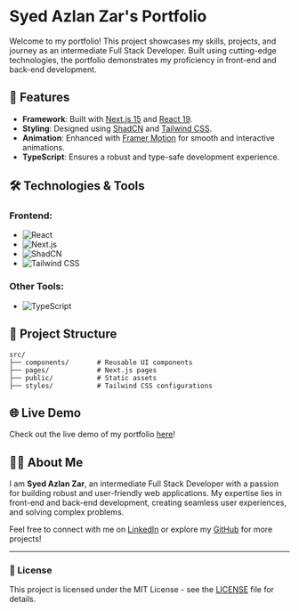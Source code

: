 # Syed Azlan Zar's Portfolio

Welcome to my portfolio! This project showcases my skills, projects, and journey as an intermediate Full Stack Developer. Built using cutting-edge technologies, the portfolio demonstrates my proficiency in front-end and back-end development.

## 🌟 Features

- **Framework**: Built with [Next.js 15](https://nextjs.org/) and [React 19](https://react.dev/).
- **Styling**: Designed using [ShadCN](https://shadcn.dev/) and [Tailwind CSS](https://tailwindcss.com/).
- **Animation**: Enhanced with [Framer Motion](https://www.framer.com/motion/) for smooth and interactive animations.
- **TypeScript**: Ensures a robust and type-safe development experience.

## 🛠️ Technologies & Tools

### Frontend:

- ![React](https://img.shields.io/badge/-React-61DAFB?logo=react&logoColor=white)
- ![Next.js](https://img.shields.io/badge/-Next.js-000000?logo=next.js&logoColor=white)
- ![ShadCN](https://img.shields.io/badge/-ShadCN-5A0FC8?logo=tailwindcss&logoColor=white)
- ![Tailwind CSS](https://img.shields.io/badge/-Tailwind%20CSS-38B2AC?logo=tailwindcss&logoColor=white)


### Other Tools:

- ![TypeScript](https://img.shields.io/badge/-TypeScript-3178C6?logo=typescript&logoColor=white)

## 📁 Project Structure

```plaintext
src/
├── components/       # Reusable UI components
├── pages/            # Next.js pages
├── public/           # Static assets
├── styles/           # Tailwind CSS configurations
```

## 🌐 Live Demo

Check out the live demo of my portfolio [here](https://saz-portfolio.vercel.app)!

## 🧑‍💻 About Me

I am **Syed Azlan Zar**, an intermediate Full Stack Developer with a passion for building robust and user-friendly web applications. My expertise lies in front-end and back-end development, creating seamless user experiences, and solving complex problems.

Feel free to connect with me on [LinkedIn](https://www.linkedin.com/in/syed-azlan-zar/) or explore my [GitHub](https://github.com/SyedAzlanzar) for more projects!

---

### 📝 License

This project is licensed under the MIT License - see the [LICENSE](LICENSE) file for details.
